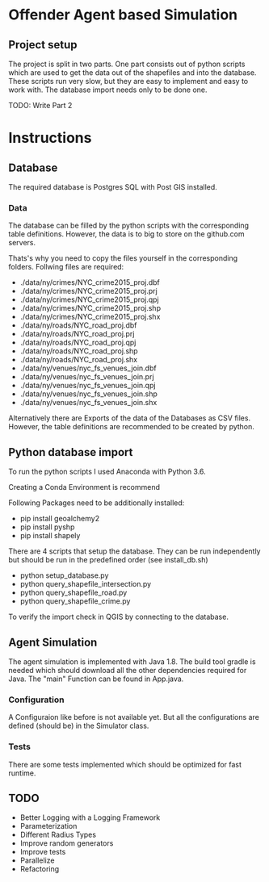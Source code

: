 # Offender Agent based Simulation
## Project setup

The project is split in two parts.
One part consists out of python scripts which are used to get the data out of the shapefiles and into the database.
These scripts run very slow, but they are easy to implement and easy to work with.
The database import needs only to be done one.

TODO: Write Part 2

# Instructions
## Database
The required database is Postgres SQL with Post GIS installed.

### Data
The database can be filled by the python scripts with the corresponding table definitions.
However, the data is to big to store on the github.com servers.

Thats's why you need to copy the files yourself in the corresponding folders.
Follwing files are required:

* ./data/ny/crimes/NYC_crime2015_proj.dbf
* ./data/ny/crimes/NYC_crime2015_proj.prj
* ./data/ny/crimes/NYC_crime2015_proj.qpj
* ./data/ny/crimes/NYC_crime2015_proj.shp
* ./data/ny/crimes/NYC_crime2015_proj.shx
* ./data/ny/roads/NYC_road_proj.dbf
* ./data/ny/roads/NYC_road_proj.prj
* ./data/ny/roads/NYC_road_proj.qpj
* ./data/ny/roads/NYC_road_proj.shp
* ./data/ny/roads/NYC_road_proj.shx
* ./data/ny/venues/nyc_fs_venues_join.dbf
* ./data/ny/venues/nyc_fs_venues_join.prj
* ./data/ny/venues/nyc_fs_venues_join.qpj
* ./data/ny/venues/nyc_fs_venues_join.shp
* ./data/ny/venues/nyc_fs_venues_join.shx

Alternatively there are Exports of the data of the Databases as CSV files. However, the table definitions are recommended to be created by python.

## Python database import
To run the python scripts I used Anaconda with Python 3.6.

Creating a Conda Environment is recommend

Following Packages need to be additionally installed:

* pip install geoalchemy2
* pip install pyshp
* pip install shapely

There are 4 scripts that setup the database. They can be run independently but should be run in the predefined order (see install_db.sh)

* python setup_database.py
* python query_shapefile_intersection.py
* python query_shapefile_road.py
* python query_shapefile_crime.py

To verify the import check in QGIS by connecting to the database.

## Agent Simulation
The agent simulation is implemented with Java 1.8.
The build tool gradle is needed which should download all the other dependencies required for Java.
The "main" Function can be found in App.java.

### Configuration
A Configuraion like before is not available yet. But all the configurations are defined (should be) in the Simulator class.

### Tests
There are some tests implemented which should be optimized for fast runtime.

## TODO
* Better Logging with a Logging Framework
* Parameterization
* Different Radius Types
* Improve random generators
* Improve tests
* Parallelize
* Refactoring